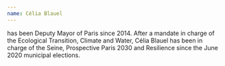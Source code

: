 ```yaml
---
name: Célia Blauel
---
```

has been Deputy Mayor of Paris since 2014. After a mandate in charge of the Ecological Transition, Climate and Water, Célia Blauel has been in charge of the Seine, Prospective  Paris 2030 and Resilience since the June 2020 municipal elections.
